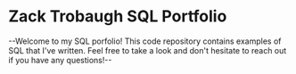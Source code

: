 # Zack Trobaugh SQL Portfolio

--Welcome to my SQL porfolio! This code repository contains examples of SQL that I've written. Feel free to take a look and don't hesitate to reach out if you have any questions!--
